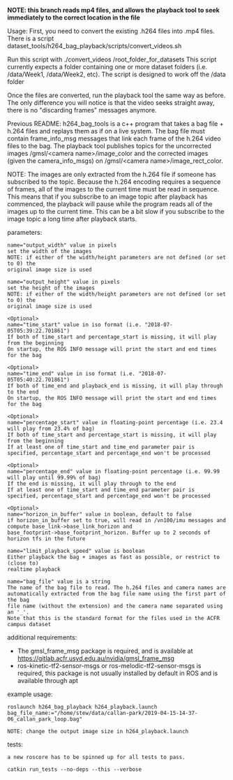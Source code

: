 **NOTE: this branch reads mp4 files, and allows the playback tool to seek immediately to the correct location in the file**

Usage: First, you need to convert the existing .h264 files into .mp4 files. There is a script dataset_tools/h264_bag_playback/scripts/convert_videos.sh

Run this script with ./convert_videos /root_folder_for_datasets
This script currently expects a folder containing one or more dataset folders (i.e. /data/Week1, /data/Week2, etc). The script is designed to work off the /data folder

Once the files are converted, run the playback tool the same way as before. The only difference you will notice is that the video seeks straight away, there is no "discarding frames" messages anymore.

Previous README:
h264_bag_tools is a c++ program that takes a bag file + h.264 files and replays them as if on a live system. The bag
file must contain frame_info_msg messages that link each frame of the h.264 video files to the bag. The playback
tool publishes topics for the uncorrected images /gmsl/\<camera name\>/image_color and the corrected images (given the
camera_info_msgs) on /gmsl/\<camera name\>/image_rect_color.

NOTE: The images are only extracted from the h.264 file if someone has subscribed to the topic. Because the h.264
encoding requires a sequence of frames, all of the images to the current time must be read in sequence. This means that
if you subscribe to an image topic after playback has commenced, the playback will pause while the program reads all of
the images up to the current time. This can be a bit slow if you subscribe to the image topic a long time after playback
starts.

parameters:

    name="output_width" value in pixels
    set the width of the images
    NOTE: if either of the width/height parameters are not defined (or set to 0) the
    original image size is used

    name="output_height" value in pixels
    set the height of the images
    NOTE: if either of the width/height parameters are not defined (or set to 0) the
    original image size is used

    <Optional>
    name="time_start" value in iso format (i.e. "2018-07-05T05:39:22.701861")
    If both of time_start and percentage_start is missing, it will play from the beginning
    On startup, the ROS INFO message will print the start and end times for the bag

    <Optional>
    name="time_end" value in iso format (i.e. "2018-07-05T05:40:22.701861")
    If both of time_end and playback_end is missing, it will play through to the end
    On startup, the ROS INFO message will print the start and end times for the bag

    <Optional>
    name="percentage_start" value in floating-point percentage (i.e. 23.4 will play from 23.4% of bag)
    If both of time_start and percentage_start is missing, it will play from the beginning
    If at least one of time_start and time_end parameter pair is specified, percentage_start and percentage_end won't be processed

    <Optional>
    name="percentage_end" value in floating-point percentage (i.e. 99.99 will play until 99.99% of bag)
    If the end is missing, it will play through to the end
    If at least one of time_start and time_end parameter pair is specified, percentage_start and percentage_end won't be processed

    <Optional>
    name="horizon_in_buffer" value in boolean, default to false
    if horizon_in_buffer set to true, will read in /vn100/imu messages and compute base_link->base_link_horizon and
    base_footprint->base_footprint_horizon. Buffer up to 2 seconds of horizon tfs in the future

    name="limit_playback_speed" value is boolean
    Either playback the bag + images as fast as possible, or restrict to (close to) 
    realtime playback

    name="bag_file" value is a string
    The name of the bag file to read. The h.264 files and camera names are 
    automatically extracted from the bag file name using the first part of the bag 
    file name (without the extension) and the camera name separated using an '_'. 
    Note that this is the standard format for the files used in the ACFR campus dataset

additional requirements:
* The gmsl_frame_msg package is required, and is available at https://gitlab.acfr.usyd.edu.au/nvidia/gmsl_frame_msg
* ros-kinetic-tf2-sensor-msgs or ros-melodic-tf2-sensor-msgs is required, this package is not usually installed by default in ROS and is available through apt

example usage:

    roslaunch h264_bag_playback h264_playback.launch bag_file_name:="/home/stew/data/callan-park/2019-04-15-14-37-06_callan_park_loop.bag"

    NOTE: change the output image size in h264_playback.launch



tests:

    a new roscore has to be spinned up for all tests to pass.

    catkin run_tests --no-deps --this --verbose
